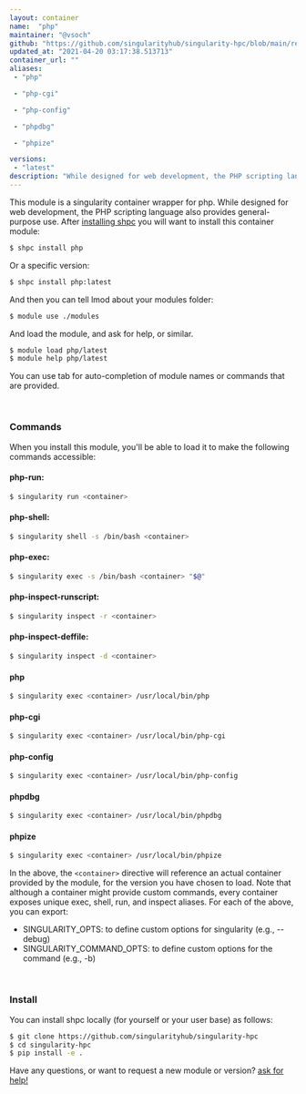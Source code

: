 ```yaml
---
layout: container
name:  "php"
maintainer: "@vsoch"
github: "https://github.com/singularityhub/singularity-hpc/blob/main/registry/php/container.yaml"
updated_at: "2021-04-20 03:17:38.513713"
container_url: ""
aliases:
 - "php"

 - "php-cgi"

 - "php-config"

 - "phpdbg"

 - "phpize"

versions:
 - "latest"
description: "While designed for web development, the PHP scripting language also provides general-purpose use."
---
```


This module is a singularity container wrapper for php.
While designed for web development, the PHP scripting language also provides general-purpose use.
After [installing shpc](#install) you will want to install this container module:

```bash
$ shpc install php
```

Or a specific version:

```bash
$ shpc install php:latest
```

And then you can tell lmod about your modules folder:

```bash
$ module use ./modules
```

And load the module, and ask for help, or similar.

```bash
$ module load php/latest
$ module help php/latest
```

You can use tab for auto-completion of module names or commands that are provided.

<br>

### Commands

When you install this module, you'll be able to load it to make the following commands accessible:

#### php-run:

```bash
$ singularity run <container>
```

#### php-shell:

```bash
$ singularity shell -s /bin/bash <container>
```

#### php-exec:

```bash
$ singularity exec -s /bin/bash <container> "$@"
```

#### php-inspect-runscript:

```bash
$ singularity inspect -r <container>
```

#### php-inspect-deffile:

```bash
$ singularity inspect -d <container>
```


#### php
       
```bash
$ singularity exec <container> /usr/local/bin/php
```


#### php-cgi
       
```bash
$ singularity exec <container> /usr/local/bin/php-cgi
```


#### php-config
       
```bash
$ singularity exec <container> /usr/local/bin/php-config
```


#### phpdbg
       
```bash
$ singularity exec <container> /usr/local/bin/phpdbg
```


#### phpize
       
```bash
$ singularity exec <container> /usr/local/bin/phpize
```



In the above, the `<container>` directive will reference an actual container provided
by the module, for the version you have chosen to load. Note that although a container
might provide custom commands, every container exposes unique exec, shell, run, and
inspect aliases. For each of the above, you can export:

 - SINGULARITY_OPTS: to define custom options for singularity (e.g., --debug)
 - SINGULARITY_COMMAND_OPTS: to define custom options for the command (e.g., -b)

<br>
  
### Install

You can install shpc locally (for yourself or your user base) as follows:

```bash
$ git clone https://github.com/singularityhub/singularity-hpc
$ cd singularity-hpc
$ pip install -e .
```

Have any questions, or want to request a new module or version? [ask for help!](https://github.com/singularityhub/singularity-hpc/issues)
